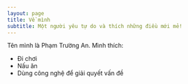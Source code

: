 ```yaml
---
layout: page
title: Về mình
subtitle: Một người yêu tự do và thích những điều mới mẻ!
---
```


Tên mình là Phạm Trường An. Mình thích:

-   Đi chơi
-   Nấu ăn
-   Dùng công nghệ để giải quyết vấn đề
